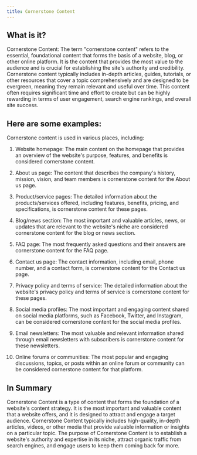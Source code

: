 ```yaml
---
title: Cornerstone Content
---
```




## What is it?

Cornerstone Content: The term "cornerstone content" refers to the essential, foundational content that forms the basis of a website, blog, or other online platform. It is the content that provides the most value to the audience and is crucial for establishing the site's authority and credibility. Cornerstone content typically includes in-depth articles, guides, tutorials, or other resources that cover a topic comprehensively and are designed to be evergreen, meaning they remain relevant and useful over time. This content often requires significant time and effort to create but can be highly rewarding in terms of user engagement, search engine rankings, and overall site success.

## Here are some examples:

Cornerstone content is used in various places, including:

1. Website homepage: The main content on the homepage that provides an overview of the website's purpose, features, and benefits is considered cornerstone content.

2. About us page: The content that describes the company's history, mission, vision, and team members is cornerstone content for the About us page.

3. Product/service pages: The detailed information about the products/services offered, including features, benefits, pricing, and specifications, is cornerstone content for these pages.

4. Blog/news section: The most important and valuable articles, news, or updates that are relevant to the website's niche are considered cornerstone content for the blog or news section.

5. FAQ page: The most frequently asked questions and their answers are cornerstone content for the FAQ page.

6. Contact us page: The contact information, including email, phone number, and a contact form, is cornerstone content for the Contact us page.

7. Privacy policy and terms of service: The detailed information about the website's privacy policy and terms of service is cornerstone content for these pages.

8. Social media profiles: The most important and engaging content shared on social media platforms, such as Facebook, Twitter, and Instagram, can be considered cornerstone content for the social media profiles.

9. Email newsletters: The most valuable and relevant information shared through email newsletters with subscribers is cornerstone content for these newsletters.

10. Online forums or communities: The most popular and engaging discussions, topics, or posts within an online forum or community can be considered cornerstone content for that platform.

## In Summary

Cornerstone Content is a type of content that forms the foundation of a website's content strategy. It is the most important and valuable content that a website offers, and it is designed to attract and engage a target audience. Cornerstone Content typically includes high-quality, in-depth articles, videos, or other media that provide valuable information or insights on a particular topic. The purpose of Cornerstone Content is to establish a website's authority and expertise in its niche, attract organic traffic from search engines, and engage users to keep them coming back for more.